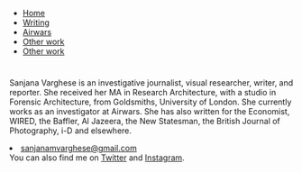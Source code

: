 
<html>
 <head>
   <title>Sanjana Varghese</title>
  <link rel="stylesheet" href="css/styles.css">
 </head>
 <body>
   <nav>
     <ul>
       <li><a href=”/”>Home</a></li>
       <li><a href=”/writing”>Writing</a></li>
       <li><a href=”/airwars”>Airwars</a></li>
       <li><a href=”/other work”>Other work</a></li>
       <li><a href=”/Resume”>Other work</a></li>
     </ul>
   </nav>
   <div class=”container”>
     <div class=”blurb”>
       <h1></h1>
       <p></a>Sanjana Varghese is an investigative journalist, visual researcher, writer, and reporter. She received her MA in Research Architecture, with a studio in Forensic Architecture, from Goldsmiths, University of London. She currently works as an investigator at Airwars. 
She has also written for the Economist, WIRED, the Baffler, Al Jazeera, the New Statesman, the British Journal of Photography, i-D and elsewhere.</p>
        <p> <li><a href=”mailto:sanjanamvarghese@gmail.com”>sanjanamvarghese@gmail.com</a></li>
     You can also find me on <a href="https://twitter.com/sanjanamv">Twitter</a> and <a href="https://www.instagram.com/sanjanamv/">Instagram</a>.
     </p>
     </div>
   </div>
   <footer>
   <ul>
   </ul>
   </footer>
 </body>
</html>
